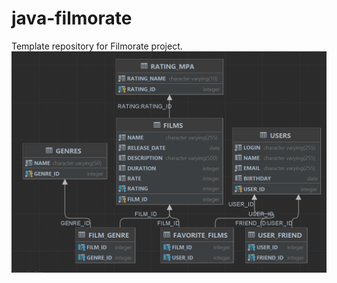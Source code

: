 # java-filmorate
Template repository for Filmorate project.
![Схема базы данных](https://github.com/AleksRULET/java-filmorate/blob/main/SchemaBD.png)
